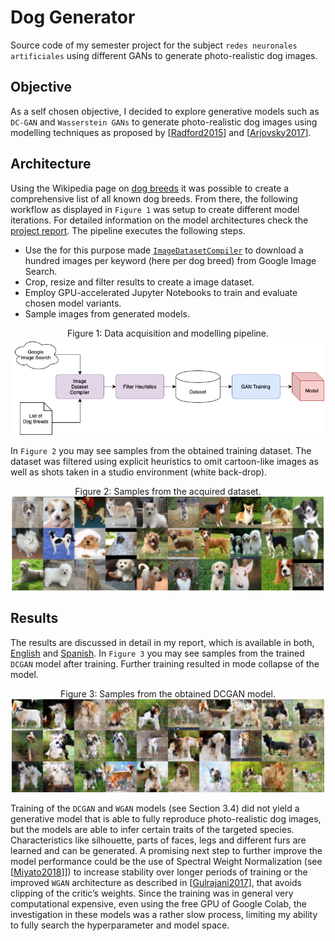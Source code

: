 # Dog Generator
Source code of my semester project for the subject `redes neuronales artificiales` using different GANs to generate photo-realistic dog images.

## Objective
As a self chosen objective, I decided to explore generative models such as `DC-GAN` and `Wasserstein GANs` to generate photo-realistic dog images using modelling techniques as proposed by [[Radford2015](https://arxiv.org/pdf/1511.06434.pdf)] and [[Arjovsky2017](https://arxiv.org/pdf/1701.07875.pdf)].

## Architecture
Using the Wikipedia page on [dog breeds](https://en.wikipedia.org/wiki/List_of_dog_breeds) it was possible to create a comprehensive list of all known dog breeds. From there, the following workflow as displayed in `Figure 1` was setup to create different model iterations. For detailed information on the model architectures check the [project report](https://github.com/chrismolli/dog_generator/blob/master/report/report_neural_networks_english.pdf). The pipeline executes the following steps.

- Use the for this purpose made [`ImageDatasetCompiler`](https://github.com/chrismolli/ImageDatasetCompiler) to download a hundred images per keyword (here per dog breed) from Google Image Search.
- Crop, resize and filter results to create a image dataset.
- Employ GPU-accelerated Jupyter Notebooks to train and evaluate chosen model variants.
- Sample images from generated models.

<p align="center">
  Figure 1: Data acquisition and modelling pipeline.
  <img src="figures/pipeline.png" width="500">
</p>



In `Figure 2` you may see samples from the obtained training dataset. The dataset was filtered using explicit heuristics to omit cartoon-like images as well as shots taken in a studio environment (white back-drop).

<p align="center">
  Figure 2: Samples from the acquired dataset.
  <img src="figures/dataset.png" width="500">
</p>


## Results
The results are discussed in detail in my report, which is available in both, [English](https://github.com/chrismolli/dog_generator/blob/master/report/report_neural_networks_english.pdf) and [Spanish](https://github.com/chrismolli/dog_generator/blob/master/report/memoria_redes_neuronales_espanol.pdf). In `Figure 3` you may see samples from the trained `DCGAN` model after training. Further training resulted in mode collapse of the model.

<p align="center">
  Figure 3: Samples from the obtained DCGAN model.
  <img src="figures/dcgan_samples.png" width="500">
</p>

Training of the `DCGAN` and `WGAN` models (see Section 3.4) did not yield a generative model that is able to fully reproduce photo-realistic dog images, but the models are able to infer certain traits of the targeted species. Characteristics like silhouette, parts of faces, legs and different furs are learned and can be generated. A promising next step to further improve the model performance could be the use of Spectral Weight Normalization (see [[Miyato2018](https://arxiv.org/pdf/1802.05957.pdf)]]) to increase stability over longer periods of training or the improved `WGAN` architecture as described in [[Gulrajani2017](https://arxiv.org/pdf/1704.00028.pdf)], that avoids clipping of the critic’s weights. Since the training was in general very computational expensive, even using the free GPU of Google Colab, the investigation in these models was a rather slow process, limiting my ability to fully search the hyperparameter and model space.
